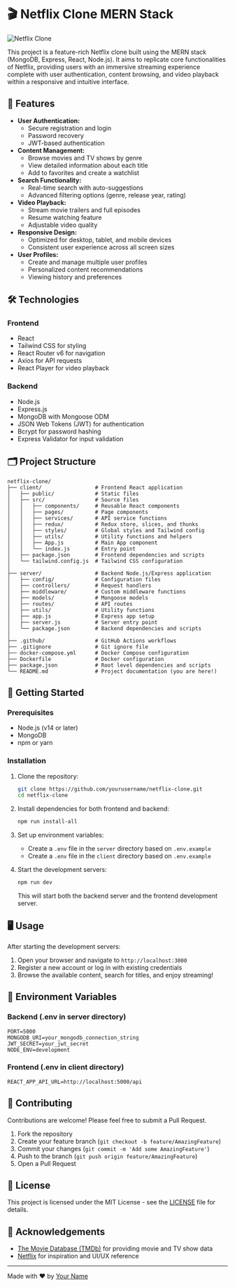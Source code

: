 # 🎬 Netflix Clone MERN Stack

![Netflix Clone](/frontend/public/screenshots/screenshot1.png)

This project is a feature-rich Netflix clone built using the MERN stack (MongoDB, Express, React, Node.js). It aims to replicate core functionalities of Netflix, providing users with an immersive streaming experience complete with user authentication, content browsing, and video playback within a responsive and intuitive interface.

## 🌟 Features

- **User Authentication:** 
  - Secure registration and login
  - Password recovery
  - JWT-based authentication
- **Content Management:**
  - Browse movies and TV shows by genre
  - View detailed information about each title
  - Add to favorites and create a watchlist
- **Search Functionality:**
  - Real-time search with auto-suggestions
  - Advanced filtering options (genre, release year, rating)
- **Video Playback:**
  - Stream movie trailers and full episodes
  - Resume watching feature
  - Adjustable video quality
- **Responsive Design:**
  - Optimized for desktop, tablet, and mobile devices
  - Consistent user experience across all screen sizes
- **User Profiles:**
  - Create and manage multiple user profiles
  - Personalized content recommendations
  - Viewing history and preferences

## 🛠 Technologies

### Frontend
- React 
- Tailwind CSS for styling
- React Router v6 for navigation
- Axios for API requests
- React Player for video playback

### Backend
- Node.js
- Express.js
- MongoDB with Mongoose ODM
- JSON Web Tokens (JWT) for authentication
- Bcrypt for password hashing
- Express Validator for input validation


## 🗂 Project Structure

```plaintext
netflix-clone/
├── client/                 # Frontend React application
│   ├── public/             # Static files
│   ├── src/                # Source files
│   │   ├── components/     # Reusable React components
│   │   ├── pages/          # Page components
│   │   ├── services/       # API service functions
│   │   ├── redux/          # Redux store, slices, and thunks
│   │   ├── styles/         # Global styles and Tailwind config
│   │   ├── utils/          # Utility functions and helpers
│   │   ├── App.js          # Main App component
│   │   └── index.js        # Entry point
│   ├── package.json        # Frontend dependencies and scripts
│   └── tailwind.config.js  # Tailwind CSS configuration
│
├── server/                 # Backend Node.js/Express application
│   ├── config/             # Configuration files
│   ├── controllers/        # Request handlers
│   ├── middleware/         # Custom middleware functions
│   ├── models/             # Mongoose models
│   ├── routes/             # API routes
│   ├── utils/              # Utility functions
│   ├── app.js              # Express app setup
│   ├── server.js           # Server entry point
│   └── package.json        # Backend dependencies and scripts
│
├── .github/                # GitHub Actions workflows
├── .gitignore              # Git ignore file
├── docker-compose.yml      # Docker Compose configuration
├── Dockerfile              # Docker configuration
├── package.json            # Root level dependencies and scripts
└── README.md               # Project documentation (you are here!)
```

## 🚀 Getting Started

### Prerequisites

- Node.js (v14 or later)
- MongoDB
- npm or yarn

### Installation

1. Clone the repository:
   ```bash
   git clone https://github.com/yourusername/netflix-clone.git
   cd netflix-clone
   ```

2. Install dependencies for both frontend and backend:
   ```bash
   npm run install-all
   ```

3. Set up environment variables:
   - Create a `.env` file in the `server` directory based on `.env.example`
   - Create a `.env` file in the `client` directory based on `.env.example`

4. Start the development servers:
   ```bash
   npm run dev
   ```

   This will start both the backend server and the frontend development server.

## 🖥 Usage

After starting the development servers:

1. Open your browser and navigate to `http://localhost:3000`
2. Register a new account or log in with existing credentials
3. Browse the available content, search for titles, and enjoy streaming!

## 🔑 Environment Variables

### Backend (.env in server directory)

```
PORT=5000
MONGODB_URI=your_mongodb_connection_string
JWT_SECRET=your_jwt_secret
NODE_ENV=development
```

### Frontend (.env in client directory)

```
REACT_APP_API_URL=http://localhost:5000/api
```

## 🤝 Contributing

Contributions are welcome! Please feel free to submit a Pull Request.

1. Fork the repository
2. Create your feature branch (`git checkout -b feature/AmazingFeature`)
3. Commit your changes (`git commit -m 'Add some AmazingFeature'`)
4. Push to the branch (`git push origin feature/AmazingFeature`)
5. Open a Pull Request

## 📄 License

This project is licensed under the MIT License - see the [LICENSE](LICENSE) file for details.

## 🙏 Acknowledgements

- [The Movie Database (TMDb)](https://www.themoviedb.org/) for providing movie and TV show data
- [Netflix](https://www.netflix.com/) for inspiration and UI/UX reference

---

Made with ❤️ by [Your Name](https://github.com/yourusername)